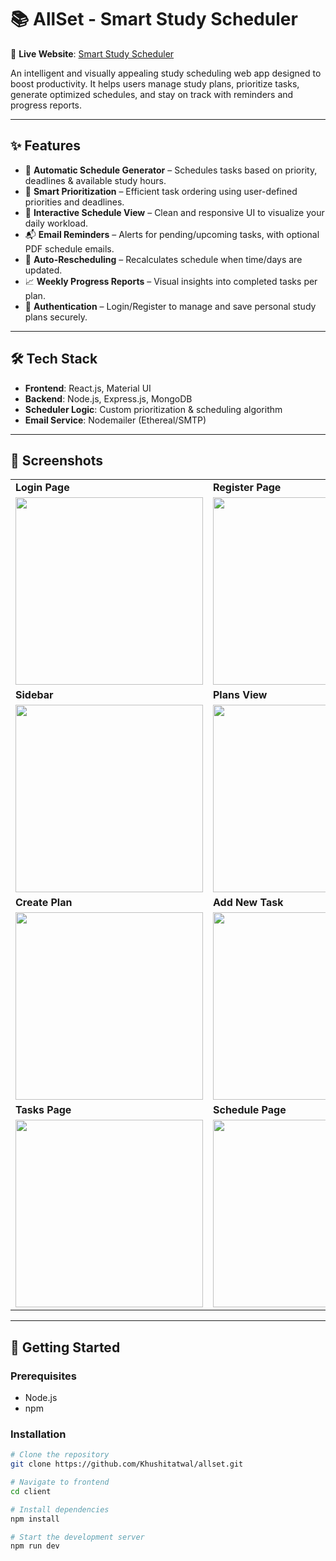 # 📚 AllSet - Smart Study Scheduler

🔗 **Live Website**: [Smart Study Scheduler](https://allset-flame.vercel.app/)

An intelligent and visually appealing study scheduling web app designed to boost productivity. It helps users manage study plans, prioritize tasks, generate optimized schedules, and stay on track with reminders and progress reports.

---

## ✨ Features

- 🎯 **Automatic Schedule Generator** – Schedules tasks based on priority, deadlines & available study hours.
- 🧠 **Smart Prioritization** – Efficient task ordering using user-defined priorities and deadlines.
- 📅 **Interactive Schedule View** – Clean and responsive UI to visualize your daily workload.
- 📬 **Email Reminders** – Alerts for pending/upcoming tasks, with optional PDF schedule emails.
- 🔄 **Auto-Rescheduling** – Recalculates schedule when time/days are updated.
- 📈 **Weekly Progress Reports** – Visual insights into completed tasks per plan.
- 🔐 **Authentication** – Login/Register to manage and save personal study plans securely.

---

## 🛠️ Tech Stack

- **Frontend**: React.js, Material UI  
- **Backend**: Node.js, Express.js, MongoDB  
- **Scheduler Logic**: Custom prioritization & scheduling algorithm  
- **Email Service**: Nodemailer (Ethereal/SMTP)

---

## 📸 Screenshots

<table>
  <tr>
    <td><b>Login Page</b></td>
    <td><b>Register Page</b></td>
  </tr>
  <tr>
    <td><img src="https://github.com/user-attachments/assets/a8f42a84-af9a-4a8a-aec9-f24a334381d5" width="300"/></td>
    <td><img src="https://github.com/user-attachments/assets/26e73d9e-c284-4ad1-8e41-e9b75a876996" width="300"/></td>
  </tr>
  <tr>
    <td><b>Sidebar</b></td>
    <td><b>Plans View</b></td>
  </tr>
  <tr>
    <td><img src="https://github.com/user-attachments/assets/6c0f3346-1646-4989-a5db-8cf465b70652" width="300"/></td>
    <td><img src="https://github.com/user-attachments/assets/b9e4304b-3225-4bfb-b508-0700f3d48459" width="300"/></td>
  </tr>
  <tr>
    <td><b>Create Plan</b></td>
    <td><b>Add New Task</b></td>
  </tr>
  <tr>
    <td><img src="https://github.com/user-attachments/assets/ab3b2a9c-2854-4c14-96ed-3e26b02299ea" width="300"/></td>
    <td><img src="https://github.com/user-attachments/assets/0e02730e-e594-4301-bbb3-747cd18d15f6" width="300"/></td>
  </tr>
  <tr>
    <td><b>Tasks Page</b></td>
    <td><b>Schedule Page</b></td>
  </tr>
  <tr>
    <td><img src="https://github.com/user-attachments/assets/14a6de6f-c8ba-486e-af31-1aeff7967ee0" width="300"/></td>
    <td><img src="https://github.com/user-attachments/assets/bf5e4c9e-ee02-44d4-8e7c-eea7e20148ae" width="300"/></td>
  </tr>
</table>

---

## 🚀 Getting Started

### Prerequisites

- Node.js  
- npm

### Installation

```bash
# Clone the repository
git clone https://github.com/Khushitatwal/allset.git

# Navigate to frontend
cd client

# Install dependencies
npm install

# Start the development server
npm run dev

